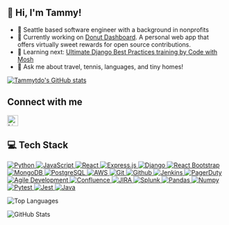 ## 👋 Hi, I'm Tammy!

- 📍 Seattle based software engineer with a background in nonprofits
- 🔨 Currently working on [Donut Dashboard](https://donutdashboard-td.netlify.app/). A personal web app that offers virtually sweet rewards for open source contributions.
- 🌱 Learning next: [Ultimate Django Best Practices training by Code with Mosh](https://codewithmosh.com/p/the-ultimate-django-part3)
- 💬 Ask me about travel, tennis, languages, and tiny homes!

[![Tammytdo's GitHub stats](https://github-readme-stats.vercel.app/api?username=tammytdo)](https://github.com/anuraghazra/github-readme-stats)

## Connect with me
<p align="left">
  <a href="https://linkedin.com/in/tammytdo/" target="_blank">
    <img src="https://raw.githubusercontent.com/rahuldkjain/github-profile-readme-generator/master/src/images/icons/Social/linked-in-alt.svg" alt="LinkedIn" width="25" height="25"/>
  </a>
</p>

## 💻 Tech Stack
<p align="left">
  <a href="https://www.python.org" target="_blank" rel="noreferrer">
    <img src="https://img.shields.io/badge/python-%2314354C.svg?style=for-the-badge&logo=python&logoColor=white" alt="Python" />
  </a>
  <a href="https://developer.mozilla.org/en-US/docs/Web/JavaScript" target="_blank" rel="noreferrer">
    <img src="https://img.shields.io/badge/javascript-%23323330.svg?style=for-the-badge&logo=javascript&logoColor=%23F7DF1E" alt="JavaScript" />
  </a>
  <a href="https://reactjs.org/" target="_blank" rel="noreferrer">
    <img src="https://img.shields.io/badge/react-%2320232a.svg?style=for-the-badge&logo=react&logoColor=%2361DAFB" alt="React" />
  </a>
  <a href="https://expressjs.com" target="_blank" rel="noreferrer">
    <img src="https://img.shields.io/badge/express.js-%23404d59.svg?style=for-the-badge&logo=express&logoColor=%2361DAFB" alt="Express.js" />
  </a>
  <a href="https://www.djangoproject.com/" target="_blank" rel="noreferrer">
    <img src="https://img.shields.io/badge/django-092E20?style=for-the-badge&logo=django&logoColor=white" alt="Django" />
  </a>
  <a href="https://react-bootstrap.github.io/" target="_blank" rel="noreferrer">
    <img src="https://img.shields.io/badge/React_Bootstrap-563D7C?style=for-the-badge&logo=bootstrap&logoColor=white" alt="React Bootstrap" />
  </a>
  <a href="https://www.mongodb.com/" target="_blank" rel="noreferrer">
    <img src="https://img.shields.io/badge/MongoDB-%2347A248.svg?style=for-the-badge&logo=mongodb&logoColor=white" alt="MongoDB" />
  </a>
  <a href="https://www.postgresql.org" target="_blank" rel="noreferrer">
    <img src="https://img.shields.io/badge/postgreSQL-%23316192.svg?style=for-the-badge&logo=postgresql&logoColor=white" alt="PostgreSQL" />
  </a>
  <a href="https://aws.amazon.com" target="_blank" rel="noreferrer">
    <img src="https://img.shields.io/badge/Amazon_AWS-232F3E?style=for-the-badge&logo=amazonaws&logoColor=white" alt="AWS" />
  </a>
  <a href="https://git-scm.com/" target="_blank" rel="noreferrer">
    <img src="https://img.shields.io/badge/git-F05032?style=for-the-badge&logo=git&logoColor=white" alt="Git" />
  </a>
  <a href="https://github.com/" target="_blank" rel="noreferrer">
    <img src="https://img.shields.io/badge/github-181717?style=for-the-badge&logo=github&logoColor=white" alt="Github" />
  </a>
  <a href="https://www.jenkins.io" target="_blank" rel="noreferrer">
    <img src="https://img.shields.io/badge/jenkins-%232C5263.svg?style=for-the-badge&logo=jenkins&logoColor=white" alt="Jenkins" />
  </a>
  <a href="https://www.pagerduty.com/" target="_blank" rel="noreferrer">
    <img src="https://img.shields.io/badge/PagerDuty-06AC38?style=for-the-badge&logo=pagerduty&logoColor=white" alt="PagerDuty" />
  </a>
  <a href="https://www.agilealliance.org/agile101/" target="_blank" rel="noreferrer">
    <img src="https://img.shields.io/badge/Agile_Development-61DAFB?style=for-the-badge&logo=agile&logoColor=white" alt="Agile Development" />
  </a>
  <a href="https://www.atlassian.com/software/confluence" target="_blank" rel="noreferrer">
    <img src="https://img.shields.io/badge/Confluence-172B4D?style=for-the-badge&logo=confluence&logoColor=white" alt="Confluence" />
  </a>
  <a href="https://www.atlassian.com/software/jira" target="_blank" rel="noreferrer">
    <img src="https://img.shields.io/badge/JIRA-0052CC?style=for-the-badge&logo=jira&logoColor=white" alt="JIRA" />
  </a>
  <a href="https://www.splunk.com/" target="_blank" rel="noreferrer">
    <img src="https://img.shields.io/badge/Splunk-000000?style=for-the-badge&logo=splunk&logoColor=white" alt="Splunk" />
  </a>
  <a href="https://pandas.pydata.org/" target="_blank" rel="noreferrer">
    <img src="https://img.shields.io/badge/pandas-150458?style=for-the-badge&logo=pandas&logoColor=white" alt="Pandas" />
  </a>
  <a href="https://numpy.org/" target="_blank" rel="noreferrer">
    <img src="https://img.shields.io/badge/numpy-013243?style=for-the-badge&logo=numpy&logoColor=white" alt="Numpy" />
  </a>
  <a href="https://docs.pytest.org/en/6.2.x/" target="_blank" rel="noreferrer">
    <img src="https://img.shields.io/badge/Pytest-0A9EDC?style=for-the-badge&logo=pytest&logoColor=white" alt="Pytest" />
  </a>
  <a href="https://jestjs.io/" target="_blank" rel="noreferrer">
    <img src="https://img.shields.io/badge/Jest-C21325?style=for-the-badge&logo=jest&logoColor=white" alt="Jest" />
  </a>
  <a href="https://www.java.com" target="_blank" rel="noreferrer">
    <img src="https://img.shields.io/badge/Java-007396?style=for-the-badge&logo=java&logoColor=white" alt="Java" />
  </a>
</p>


![Top Languages](https://github-readme-stats.vercel.app/api/top-langs?username=tammytdo&show_icons=true&locale=en&layout=compact)

![GitHub Stats](https://github-readme-stats.vercel.app/api?username=tammytdo&show_icons=true&locale=en)
